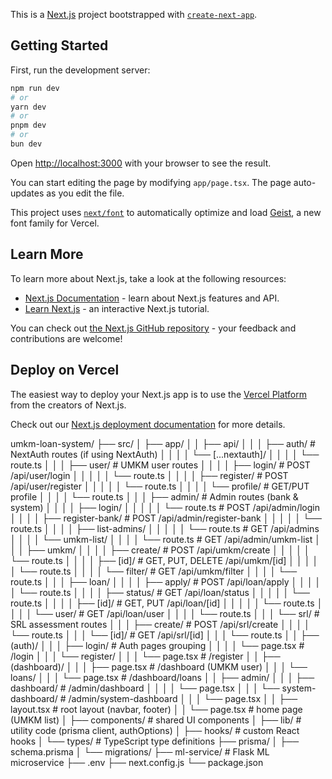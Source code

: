 This is a [Next.js](https://nextjs.org) project bootstrapped with [`create-next-app`](https://nextjs.org/docs/app/api-reference/cli/create-next-app).

## Getting Started

First, run the development server:

```bash
npm run dev
# or
yarn dev
# or
pnpm dev
# or
bun dev
```

Open [http://localhost:3000](http://localhost:3000) with your browser to see the result.

You can start editing the page by modifying `app/page.tsx`. The page auto-updates as you edit the file.

This project uses [`next/font`](https://nextjs.org/docs/app/building-your-application/optimizing/fonts) to automatically optimize and load [Geist](https://vercel.com/font), a new font family for Vercel.

## Learn More

To learn more about Next.js, take a look at the following resources:

- [Next.js Documentation](https://nextjs.org/docs) - learn about Next.js features and API.
- [Learn Next.js](https://nextjs.org/learn) - an interactive Next.js tutorial.

You can check out [the Next.js GitHub repository](https://github.com/vercel/next.js) - your feedback and contributions are welcome!

## Deploy on Vercel

The easiest way to deploy your Next.js app is to use the [Vercel Platform](https://vercel.com/new?utm_medium=default-template&filter=next.js&utm_source=create-next-app&utm_campaign=create-next-app-readme) from the creators of Next.js.

Check out our [Next.js deployment documentation](https://nextjs.org/docs/app/building-your-application/deploying) for more details.

umkm-loan-system/
├── src/
│   ├── app/
│   │   ├── api/
│   │   │   ├── auth/                # NextAuth routes (if using NextAuth)
│   │   │   │   └── [...nextauth]/
│   │   │   │       └── route.ts
│   │   │   ├── user/                # UMKM user routes
│   │   │   │   ├── login/           # POST /api/user/login
│   │   │   │   │   └── route.ts
│   │   │   │   ├── register/        # POST /api/user/register
│   │   │   │   │   └── route.ts
│   │   │   │   └── profile/         # GET/PUT profile
│   │   │   │       └── route.ts
│   │   │   ├── admin/               # Admin routes (bank & system)
│   │   │   │   ├── login/
│   │   │   │   │   └── route.ts      # POST /api/admin/login
│   │   │   │   ├── register-bank/   # POST /api/admin/register-bank
│   │   │   │   │   └── route.ts
│   │   │   │   ├── list-admins/
│   │   │   │   │   └── route.ts      # GET /api/admins
│   │   │   │   └── umkm-list/
│   │   │   │       └── route.ts      # GET /api/admin/umkm-list
│   │   │   ├── umkm/
│   │   │   │   ├── create/          # POST /api/umkm/create
│   │   │   │   │   └── route.ts
│   │   │   │   ├── [id]/             # GET, PUT, DELETE /api/umkm/[id]
│   │   │   │   │   └── route.ts
│   │   │   │   └── filter/          # GET /api/umkm/filter
│   │   │   │       └── route.ts
│   │   │   ├── loan/
│   │   │   │   ├── apply/           # POST /api/loan/apply
│   │   │   │   │   └── route.ts
│   │   │   │   ├── status/          # GET /api/loan/status
│   │   │   │   │   └── route.ts
│   │   │   │   ├── [id]/             # GET, PUT /api/loan/[id]
│   │   │   │   │   └── route.ts
│   │   │   │   └── user/            # GET /api/loan/user
│   │   │   │       └── route.ts
│   │   │   └── srl/                 # SRL assessment routes
│   │   │       ├── create/          # POST /api/srl/create
│   │   │       │   └── route.ts
│   │   │       └── [id]/             # GET /api/srl/[id]
│   │   │           └── route.ts
│   │   ├── (auth)/
│   │   │   ├── login/               # Auth pages grouping
│   │   │   │   └── page.tsx         # /login
│   │   │   └── register/
│   │   │       └── page.tsx         # /register
│   │   ├── (dashboard)/
│   │   │   ├── page.tsx             # /dashboard (UMKM user)
│   │   │   └── loans/
│   │   │       └── page.tsx         # /dashboard/loans
│   │   ├── admin/
│   │   │   ├── dashboard/           # /admin/dashboard
│   │   │   │   └── page.tsx
│   │   │   └── system-dashboard/    # /admin/system-dashboard
│   │   │       └── page.tsx
│   │   ├── layout.tsx               # root layout (navbar, footer)
│   │   └── page.tsx                 # home page (UMKM list)
│   ├── components/                  # shared UI components
│   ├── lib/                         # utility code (prisma client, authOptions)
│   ├── hooks/                       # custom React hooks
│   └── types/                       # TypeScript type definitions
├── prisma/
│   ├── schema.prisma
│   └── migrations/
├── ml-service/                      # Flask ML microservice
├── .env
├── next.config.js
└── package.json
